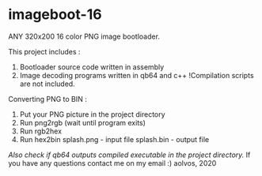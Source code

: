 # imageboot-16
ANY 320x200 16 color PNG image bootloader.

This project includes :
1) Bootloader source code written in assembly
2) Image decoding programs written in qb64 and c++
!Compilation scripts are not included.

Converting PNG to BIN :
1) Put your PNG picture in the project directory
2) Run png2rgb (wait until program exits)
3) Run rgb2hex
4) Run hex2bin
splash.png - input file
splash.bin - output file

*Also check if qb64 outputs compiled executable in the project directory.*
If you have any questions contact me on my email :)
aolvos, 2020
